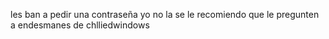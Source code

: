les ban a pedir una contraseña yo no la se le recomiendo que le pregunten a endesmanes de chlliedwindows
